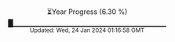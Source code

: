 <p align="center">
⏳Year Progress (6.30 %) <br>
█▁▁▁▁▁▁▁▁▁▁▁▁▁▁▁▁▁▁▁▁▁▁▁▁▁▁▁▁▁ <br>
<sub>Updated: Wed, 24 Jan 2024 01:16:58 GMT</sub>
</p>

